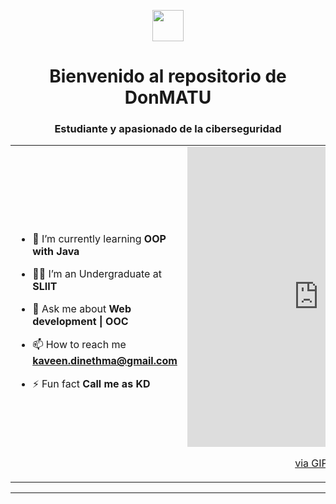 <p align="center"><picture align="center"><img align="center" src = "https://github.com/7oSkaaa/7oSkaaa/blob/main/Images/about_me.gif?raw=true" width = 50px></picture></p>
<h1 align="center">Bienvenido al repositorio de DonMATU</h1>
<h3 align="center">Estudiante y apasionado de la ciberseguridad</h3>


<table align="center">
<tr border="none">
<td width="50%" align="left">
  
- 🌱 I’m currently learning **OOP with Java**

- 🧑‍🎓 I’m an Undergraduate at **SLIIT**

- 💬 Ask me about **Web development | OOC**

- 📫 How to reach me **kaveen.dinethma@gmail.com**
  
- ⚡ Fun fact **Call me as KD**

</td>
<td width="50%" align="center">

<iframe src="https://giphy.com/embed/2DUl6BtXGAx2uyqIas" width="420" height="480" frameBorder="0" class="giphy-embed" allowFullScreen></iframe><p><a href="https://giphy.com/stickers/transparent-2DUl6BtXGAx2uyqIas">via GIPHY</a></p>

  
  </td>
</tr>
</table>

---

